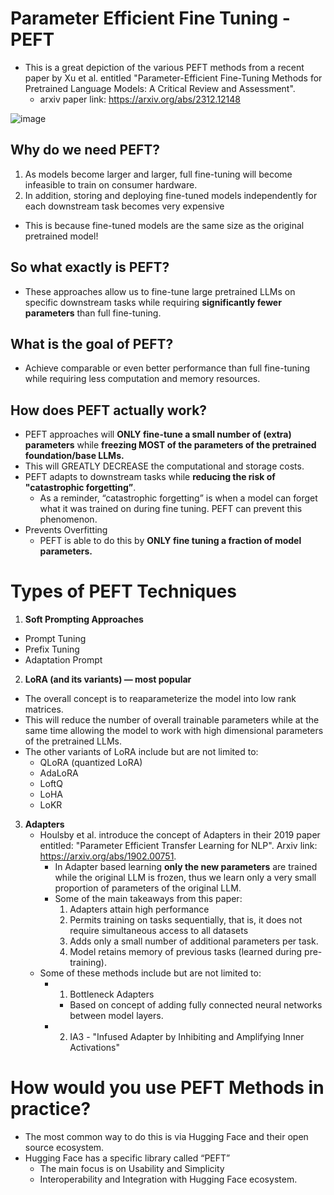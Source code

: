 # Parameter Efficient Fine Tuning - PEFT
* This is a great depiction of the various PEFT methods from a recent paper by Xu et al. entitled "Parameter-Efficient Fine-Tuning Methods for Pretrained Language Models: A Critical Review and Assessment".
  * arxiv paper link: https://arxiv.org/abs/2312.12148

![image](https://github.com/user-attachments/assets/e9b7cc3d-b076-4b66-af15-c92a2b5b62b6)


## Why do we need PEFT?
1) As models become larger and larger, full fine-tuning will become infeasible to train on consumer hardware. 
2) In addition, storing and deploying fine-tuned models independently for each downstream task becomes very expensive
  * This is because fine-tuned models are the same size as the original pretrained model! 


## So what exactly is PEFT?
* These approaches allow us to fine-tune large pretrained LLMs on specific downstream tasks while requiring **significantly fewer parameters** than full fine-tuning. 

## What is the goal of PEFT?
* Achieve comparable or even better performance than full fine-tuning while requiring less computation and memory resources. 

## How does PEFT actually work?
* PEFT approaches will **ONLY fine-tune a small number of (extra) parameters** while **freezing MOST of the parameters of the pretrained foundation/base LLMs.**
* This will GREATLY DECREASE the computational and storage costs. 
* PEFT adapts to downstream tasks while **reducing the risk of "catastrophic forgetting”**.
  * As a reminder, “catastrophic forgetting” is when a model can forget what it was trained on during fine tuning. PEFT can prevent this phenomenon.
* Prevents Overfitting
  * PEFT is able to do this by **ONLY fine tuning a fraction of model parameters.** 


# Types of PEFT Techniques
1. **Soft Prompting Approaches**
  * Prompt Tuning
  * Prefix Tuning
  * Adaptation Prompt

2. **LoRA (and its variants) — most popular**
  * The overall concept is to reaparameterize the model into low rank matrices.
  * This will reduce the number of overall trainable parameters while at the same time allowing the model to work with high dimensional parameters of the pretrained LLMs.
  * The other variants of LoRA include but are not limited to: 
      * QLoRA (quantized LoRA)
      * AdaLoRA
      * LoftQ
      * LoHA
      * LoKR

3. **Adapters**
   * Houlsby et al. introduce the concept of Adapters in their 2019 paper entitled: "Parameter Efficient Transfer Learning for NLP". Arxiv link: https://arxiv.org/abs/1902.00751.
     * In Adapter based learning **only the new parameters** are trained while the original LLM is frozen, thus we learn only a very small proportion of parameters of the original LLM.
     * Some of the main takeaways from this paper:
       1. Adapters attain high performance
       2. Permits training on tasks sequentially, that is, it does not require simultaneous access to all datasets
       3. Adds only a small number of additional parameters per task.
       4. Model retains memory of previous tasks (learned during pre-training).
   * Some of these methods include but are not limited to: 
      * 1) Bottleneck Adapters
          * Based on concept of adding fully connected neural networks between model layers. 
      * 2) IA3 - "Infused Adapter by Inhibiting and Amplifying Inner Activations"

# How would you use PEFT Methods in practice?
* The most common way to do this is via Hugging Face and their open source ecosystem. 
* Hugging Face has a specific library called “PEFT” 
    * The main focus is on Usability and Simplicity
    * Interoperability and Integration with Hugging Face ecosystem. 

